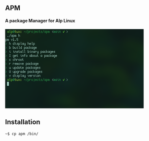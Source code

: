 ## APM
#### A package Manager for Alp Linux
![Alt text](screenshot.png?raw=true "apm")

## Installation

```
~$ cp apm /bin/
```

